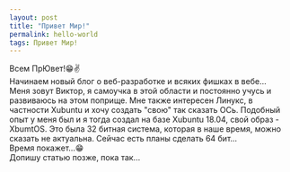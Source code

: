 ```yaml
---
layout: post
title: "Привет Мир!"
permalink: hello-world
tags: Привет Мир!
---
```


Всем ПрЮвет!:grin::v:   
Начинаем новый блог о веб-разработке и всяких фишках в вебе...   
Меня зовут Виктор, я самоучка в этой области и постоянно учусь и развиваюсь на этом поприще. Мне также интересен Линукс, в частности Xubuntu и хочу создать "свою" так сказать ОСь. Подобный опыт у меня был и я тогда создал на базе Xubuntu 18.04, свой образ - XbumtOS. Это была 32 битная система, которая в наше время, можно сказать не актуальна. Сейчас есть планы сделать 64 бит...   
Время покажет...:grin:   
Допишу статью позже, пока так...
